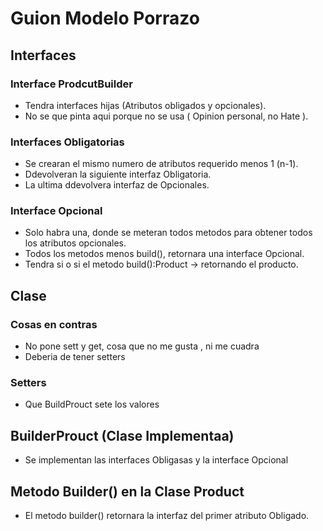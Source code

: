 # Guion Modelo Porrazo

## Interfaces

### Interface ProdcutBuilder
 - Tendra interfaces hijas (Atributos obligados y opcionales).
 - No se que pinta aqui porque no se usa ( Opinion personal, no Hate ).

### Interfaces Obligatorias
 - Se crearan el mismo numero de atributos requerido menos 1 (n-1).
 - Ddevolveran la siguiente interfaz Obligatoria.
 - La ultima ddevolvera interfaz de Opcionales.

### Interface Opcional
 - Solo habra una, donde se meteran todos metodos para obtener todos los atributos opcionales.
 - Todos los metodos menos build(), retornara una interface Opcional.
 - Tendra si o si el metodo build():Product -> retornando el producto.

## Clase

### Cosas en contras
- No pone sett y get, cosa que no me gusta , ni me cuadra
- Deberia de tener setters 

### Setters
- Que BuildProuct sete los valores

## BuilderProuct (Clase Implementaa)
- Se implementan las interfaces Obligasas y la interface Opcional

## Metodo Builder() en la Clase Product
- El metodo builder() retornara la interfaz del primer atributo Obligado.